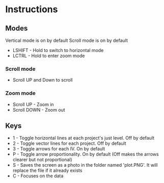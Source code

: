 # Instructions
## Modes
Vertical mode is on by default
Scroll mode is on by default
- LSHIFT - Hold to switch to horizontal mode
- LCTRL - Hold to enter zoom mode

### Scroll mode
- Scroll UP and Down to scroll
### Zoom mode
- Scroll UP - Zoom in
- Scroll DOWN - Zoom out

## Keys
- 1 - Toggle horizontal lines at each project's just level. Off by default
- 2 - Toggle vector lines for each project. Off by default
- 3 - Toggle arrows for each IV. On by default
- P - Toggle arrow proportionality. On by default (Off makes the arrows clearer but not proportional)
- S - Saves the screen as a photo in the folder named 'plot.PNG'. It will replace the file if it already exists
- C - Focuses on the data

